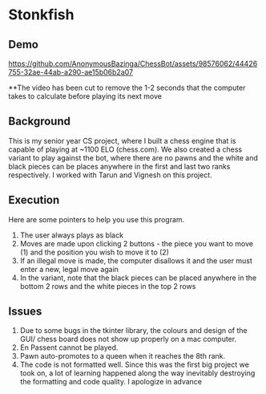 # Stonkfish
## Demo

https://github.com/AnonymousBazinga/ChessBot/assets/98576062/44426755-32ae-44ab-a290-ae15b06b2a07

**The video has been cut to remove the 1-2 seconds that the computer takes to calculate before playing its next move
## Background
This is my senior year CS project, where I built a chess engine that is capable of playing at ~1100 ELO (chess.com). We also created a chess variant to play against the bot, where there are no pawns and the white and black pieces can be places anywhere in the first and last two ranks respectively.
I worked with Tarun and Vignesh on this project.

## Execution

Here are some pointers to help you use this program.
1. The user always plays as black
2. Moves are made upon clicking 2 buttons - 
the piece you want to move (1) and the position you wish to move it to (2)
3. If an illegal move is made, the computer disallows it 
and the user must enter a new, legal move again
4. In the variant, note that the black pieces can be placed anywhere in the bottom 2 rows
 and the white pieces in the top 2 rows

## Issues
1. Due to some bugs in the tkinter library, the colours and design of the GUI/ chess board does not show up properly on a mac computer.
2. En Passent cannot be played.
3. Pawn auto-promotes to a queen when it reaches the 8th rank.
4. The code is not formatted well. Since this was the first big project we took on, a lot of learning happened along the way inevitably destroying the formatting and code quality. I apologize in advance
